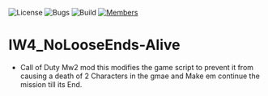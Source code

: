 ![License](https://img.shields.io/badge/license-BSD--3-orange) ![Bugs](https://img.shields.io/badge/bugs-0%20open-brightgreen) ![Build](https://img.shields.io/badge/Build-passing-brightgreen?logo=github) [![Members](https://img.shields.io/discord/750034898680807434?label=members&logo=discord&color=7289da)](https://discord.gg/CHZea8zvBG)

# IW4_NoLooseEnds-Alive


- Call of Duty Mw2 mod this modifies the game script to prevent it from causing a death of 2 Characters in the gmae and Make em continue the mission till its End.
